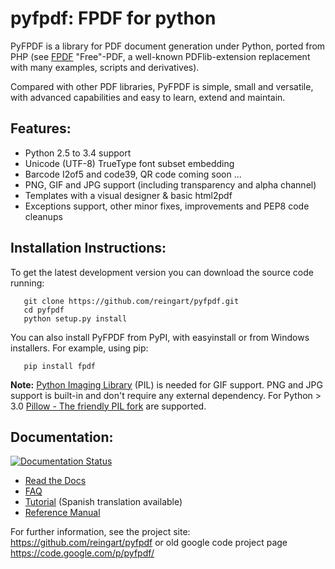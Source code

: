 pyfpdf: FPDF for python
=======================

PyFPDF is a library for PDF document generation under Python, ported from PHP
(see [FPDF][1] "Free"-PDF, a well-known PDFlib-extension replacement with many
examples, scripts and derivatives).

Compared with other PDF libraries, PyFPDF is simple, small and versatile, with
advanced capabilities and easy to learn, extend and maintain.

  [1]: http://www.fpdf.org/

Features:
---------

 * Python 2.5 to 3.4 support
 * Unicode (UTF-8) TrueType font subset embedding
 * Barcode I2of5 and code39, QR code coming soon ...
 * PNG, GIF and JPG support (including transparency and alpha channel)
 * Templates with a visual designer & basic html2pdf 
 * Exceptions support, other minor fixes, improvements and PEP8 code cleanups
 
Installation Instructions:
--------------------------

To get the latest development version you can download the source code running:

```
   git clone https://github.com/reingart/pyfpdf.git
   cd pyfpdf
   python setup.py install
```

You can also install PyFPDF from PyPI, with easyinstall or from Windows 
installers. For example, using pip:
```
   pip install fpdf
```

**Note:** [Python Imaging Library](http://www.pythonware.com/products/pil/) 
(PIL) is needed for GIF support. PNG and JPG support is built-in and don't 
require any external dependency. For Python > 3.0 
[Pillow - The friendly PIL fork](https://github.com/python-pillow/Pillow) are 
supported.

Documentation:
--------------
[![Documentation Status](https://readthedocs.org/projects/pyfpdf/badge/?version=latest)](http://pyfpdf.rtfd.org)

 * [Read the Docs](http://pyfpdf.readthedocs.org/en/latest/)
 * [FAQ](docs/FAQ.md)
 * [Tutorial](docs/Tutorial.md) (Spanish translation available)
 * [Reference Manual](docs/ReferenceManual.md)

For further information, see the project site:
https://github.com/reingart/pyfpdf or old google code project page
https://code.google.com/p/pyfpdf/

